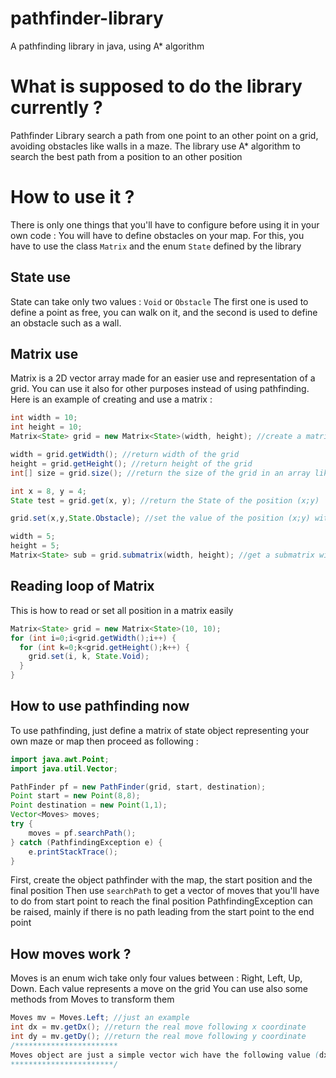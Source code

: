 # pathfinder-library
A pathfinding library in java, using A* algorithm

# What is supposed to do the library currently ?
Pathfinder Library search a path from one point to an other point on a grid, avoiding obstacles like walls in a maze.
The library use A* algorithm to search the best path from a position to an other position

# How to use it ?
There is only one things that you'll have to configure before using it in your own code : You will have to define obstacles on your map.
For this, you have to use the class `Matrix` and the enum `State` defined by the library

## State use
State can take only two values : `Void` or `Obstacle` 
The first one is used to define a point as free, you can walk on it, and the second is used to define an obstacle such as a wall.

## Matrix use
Matrix is a 2D vector array made for an easier use and representation of a grid. You can use it also for other purposes instead of using pathfinding.
Here is an example of creating and use a matrix :

```java
int width = 10;
int height = 10;
Matrix<State> grid = new Matrix<State>(width, height); //create a matrix wich will contain State object

width = grid.getWidth(); //return width of the grid
height = grid.getHeight(); //return height of the grid
int[] size = grid.size(); //return the size of the grid in an array like that : {width, height}

int x = 8, y = 4;
State test = grid.get(x, y); //return the State of the position (x;y)

grid.set(x,y,State.Obstacle); //set the value of the position (x;y) with the value State.Obstacle

width = 5;
height = 5;
Matrix<State> sub = grid.submatrix(width, height); //get a submatrix with a width and height of 5
```

## Reading loop of Matrix
This is how to read or set all position in a matrix easily
```java
Matrix<State> grid = new Matrix<State>(10, 10);
for (int i=0;i<grid.getWidth();i++) {
  for (int k=0;k<grid.getHeight();k++) {
    grid.set(i, k, State.Void);
  }
}
```

## How to use pathfinding now 
To use pathfinding, just define a matrix of state object representing your own maze or map
then proceed as following :
```java
import java.awt.Point;
import java.util.Vector;

PathFinder pf = new PathFinder(grid, start, destination);
Point start = new Point(8,8);
Point destination = new Point(1,1);
Vector<Moves> moves;
try {
	moves = pf.searchPath();
} catch (PathfindingException e) {
	e.printStackTrace();
}
```
First, create the object pathfinder with the map, the start position and the final position
Then use `searchPath` to get a vector of moves that you'll have to do from start point to reach the final position
PathfindingException can be raised, mainly if there is no path leading from the start point to the end point

## How moves work ?
Moves is an enum wich take only four values between : Right, Left, Up, Down.
Each value represents a move on the grid
You can use also some methods from Moves to transform them
```java
Moves mv = Moves.Left; //just an example
int dx = mv.getDx(); //return the real move following x coordinate
int dy = mv.getDy(); //return the real move following y coordinate
/***********************
Moves object are just a simple vector wich have the following value (dx;dy)
***********************/
